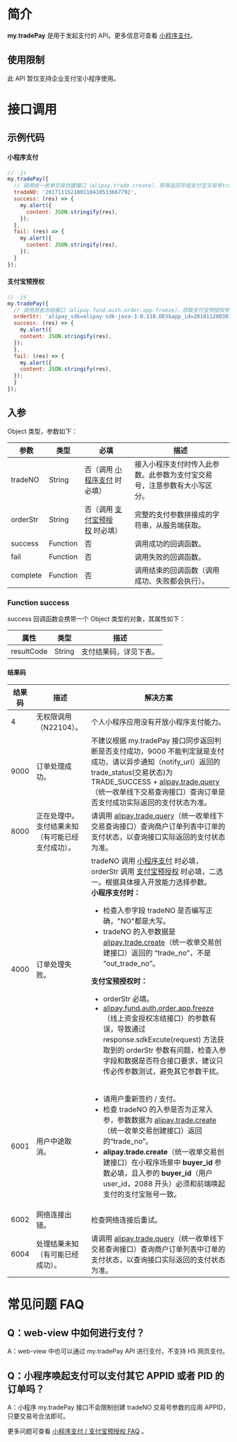 # 简介

**my.tradePay** 是用于发起支付的 API。更多信息可查看 [小程序支付](https://opendocs.alipay.com/mini/introduce/pay)。

## 使用限制

此 API 暂仅支持企业支付宝小程序使用。

# 接口调用

## 示例代码

#### 小程序支付

```javascript
// .js
my.tradePay({
  // 调用统一收单交易创建接口（alipay.trade.create），获得返回字段支付宝交易号trade_no
  tradeNO: '201711152100110410533667792',
  success: (res) => {
    my.alert({
      content: JSON.stringify(res),
    });
  },
  fail: (res) => {
    my.alert({
      content: JSON.stringify(res),
    });
  }
});
```

#### 支付宝预授权
```javascript
// .js
my.tradePay({
  // 调用资金冻结接口（alipay.fund.auth.order.app.freeze），获取支付宝预授权参数
  orderStr: 'alipay_sdk=alipay-sdk-java-3.0.118.DEV&app_id=2018112803019836&biz_content=%7B%22amount%22%3A%220.02%22%2C%22extra_param%22%3A%22%7B%5C%22category%5C%22%3A%5C%22CHARGE_PILE_CAR%5C%22%7D%22%2C%22order_title%22%3A%22%D6%A7%B8%B6%B1%A6%D4%A4%CA%DA%C8%A8%22%2C%22out_order_no%22%3A%22ZMOutOrderNoAppFreeze2018052915543415090975%22%2C%22out_request_no%22%3A%22ZMOutReqNoAppFreeze20180529155434581875858%22%2C%22pay_timeout%22%3A%222d%22%2C%22payee_user_id%22%3A%222088202224929664%22%2C%22product_code%22%3A%22PRE_AUTH_ONLINE%22%7D&charset=GBK&format=json&method=alipay.fund.auth.order.app.freeze&sign=L4wk%2FNKcbJOo3n6Q5qbPzn0jUsvZlK4jr7iXnghudR0zeWJMmeNC71qIBSQfIz45n%2B5iTd0NQ5IK581xI2xCShTCiKAywnQcDmA%2Bjf%2BrRdKCDQCMLfCz%2BZ37C%2B6zxAX3e81%2F8Hr29lw4VPFfHkp9FmMwKw%2FGkNfV5ZlWoh7UtN8%3D&sign_type=RSA&timestamp=2018-05-29+15%3A54%3A35&version=1.0',
  success: (res) => {
    my.alert({
    content: JSON.stringify(res),
  });
  },
  fail: (res) => {
    my.alert({
    content: JSON.stringify(res),
  });
  }
});
```

## 入参
Object 类型，参数如下：

| **参数** | **类型** | **必填** | **描述** |
| --- | --- | --- | --- |
| tradeNO | String | 否（调用 [小程序支付](https://opendocs.alipay.com/mini/introduce/pay) 时必填） | 接入小程序支付时传入此参数。此参数为支付宝交易号，注意参数有大小写区分。 |
| orderStr | String | 否（调用 [支付宝预授权](https://opendocs.alipay.com/mini/introduce/pre-authorization) 时必填） | 完整的支付参数拼接成的字符串，从服务端获取。 |
| success | Function | 否 | 调用成功的回调函数。 |
| fail | Function | 否 | 调用失败的回调函数。 |
| complete | Function | 否 | 调用结束的回调函数（调用成功、失败都会执行）。 |


### Function success
success 回调函数会携带一个 Object 类型的对象，其属性如下：

| **属性** | **类型** | **描述** |
| --- | --- | --- |
| resultCode | String | 支付结果码，详见下表。 |

#### 结果码
| **结果码** | **描述** | **解决方案** |
| --- | --- | --- |
| 4 | 无权限调用（N22104）。 | 个人小程序应用没有开放小程序支付能力。 |
| 9000 | 订单处理成功。 | 不建议根据 my.tradePay 接口同步返回判断是否支付成功，9000 不能判定就是支付成功，请以异步通知（notify_url）返回的 trade_status(交易状态)为 TRADE_SUCCESS + [alipay.trade.query](https://opendocs.alipay.com/mini/02j2c2)（统一收单线下交易查询接口）查询订单是否支付成功实际返回的支付状态为准。 |
| 8000 | 正在处理中。支付结果未知（有可能已经支付成功）。 | 请调用 [alipay.trade.query](https://opendocs.alipay.com/mini/02j2c2)（统一收单线下交易查询接口）查询商户订单列表中订单的支付状态，以查询接口实际返回的支付状态为准。 |
| 4000 | 订单处理失败。 | tradeNO 调用 [小程序支付](https://opendocs.alipay.com/mini/introduce/pay) 时必填，orderStr 调用 [支付宝预授权](https://opendocs.alipay.com/mini/introduce/pre-authorization) 时必填，二选一。根据具体接入开放能力选择参数。<br />**小程序支付时：**<ul><li>检查入参字段 tradeNO 是否编写正确，"NO"都是大写。</li><li>tradeNO 的入参数据是 [alipay.trade.create](https://opendocs.alipay.com/mini/02j1c4)（统一收单交易创建接口）返回的 “trade_no”，不是 “out_trade_no”。</li></ul>**支付宝预授权时：**<ul><li>orderStr 必填。</li><li>[alipay.fund.auth.order.app.freeze](https://opendocs.alipay.com/mini/02f0g0)（线上资金授权冻结接口）的参数有误，导致通过  response.sdkExcute(request) 方法获取到的 orderStr 参数有问题，检查入参字段和数据是否符合接口要求，建议只传必传参数测试，避免其它参数干扰。</li></ul> |
| 6001 | 用户中途取消。 | <ul><li>请用户重新签约 / 支付。</li><li>检查 tradeNO 的入参是否为正常入参，参数数据为 [alipay.trade.create](https://opendocs.alipay.com/mini/02j1c4)（统一收单交易创建接口）返回的“trade_no”。</li><li><b>alipay.trade.create</b>（统一收单交易创建接口）在小程序场景中 <b>buyer_id</b> 参数必填，且入参的 <b>buyer_id</b>（用户 user_id，2088 开头）必须和前端唤起支付的支付宝账号一致。</li></ul> |
| 6002 | 网络连接出错。 | 检查网络连接后重试。 |
| 6004 | 处理结果未知（有可能已经成功）。 | 请调用 [alipay.trade.query](https://opendocs.alipay.com/mini/02j2c2)（统一收单线下交易查询接口）查询商户订单列表中订单的支付状态，以查询接口实际返回的支付状态为准。 |

# 常见问题 FAQ

## Q：web-view 中如何进行支付？
A：web-view 中也可以通过 my.tradePay API 进行支付，不支持 H5 网页支付。

## Q：小程序唤起支付可以支付其它 APPID 或者 PID 的订单吗？
A：小程序 my.tradePay 接口不会限制创建 tradeNO 交易号参数的应用 APPID，只要交易号合法即可。

更多问题可查看 [小程序支付 / 支付宝预授权 FAQ](https://opendocs.alipay.com/mini/api/tmz0kq) 。
